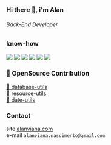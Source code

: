 ### Hi there 👋, i'm Alan
###### Back-End Developer

### know-how
![](https://img.shields.io/badge/Kotlin-gre) 
![](https://img.shields.io/badge/Java-gre)
![](https://img.shields.io/badge/GraphQL-blue)
![](https://img.shields.io/badge/Mongo-green)
![](https://img.shields.io/badge/Postgress-green)
![](https://img.shields.io/badge/MySQL-green)

### 🐧️ OpenSource Contribution

[🥂️ database-utils](https://gitlab.com/calculato-oss/database-utils) <br>
[🥂️ resource-utils](https://gitlab.com/calculato-oss/resource-utils) <br>
[🥂️ date-utils](https://gitlab.com/calculato-oss/date-utils)

### Contact
site [alanviana.com](https://alanviana.com)<br>
e-mail `alanviana.nascimento@gmail.com`

<!--
**alanvianaa/alanvianaa** is a ✨ _special_ ✨ repository because its `README.md` (this file) appears on your GitHub profile.

Here are some ideas to get you started:

- 🔭 I’m currently working on ...
- 🌱 I’m currently learning ...
- 👯 I’m looking to collaborate on ...
- 🤔 I’m looking for help with ...
- 💬 Ask me about ...
- 📫 How to reach me: ...
- 😄 Pronouns: ...
- ⚡ Fun fact: ...
-->
